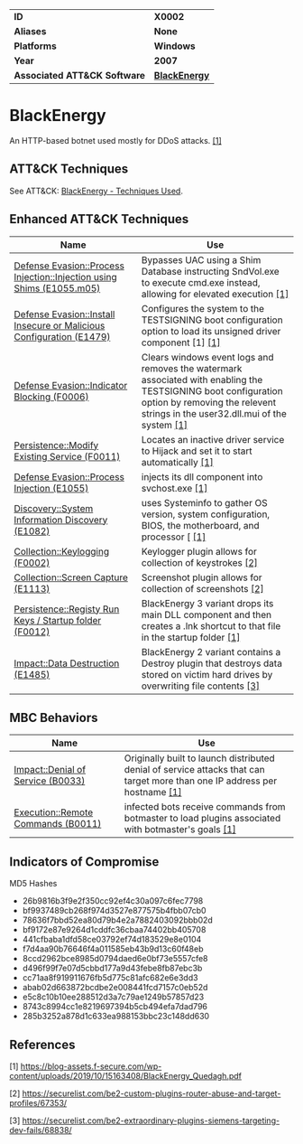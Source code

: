 
<table>
<tr>
<td><b>ID</b></td>
<td><b>X0002</b></td>
</tr>
<tr>
<td><b>Aliases</b></td>
<td><b>None</b></td>
</tr>
<tr>
<td><b>Platforms</b></td>
<td><b>Windows</b></td>
</tr>
<tr>
<td><b>Year</b></td>
<td><b>2007</b></td>
</tr>
<tr>
<td><b>Associated ATT&CK Software</b></td>
<td><b><a href="https://attack.mitre.org/software/S0089/">BlackEnergy</a></b></td>
</tr>
</table>


BlackEnergy
===========
An HTTP-based botnet used mostly for DDoS attacks. [[1]](#1)


ATT&CK Techniques
-----------------
See ATT&CK: [BlackEnergy - Techniques Used](https://attack.mitre.org/software/S0089/).

Enhanced ATT&CK Techniques
---------
|Name|Use|
|---|---|
|[Defense Evasion::Process Injection::Injection using Shims (E1055.m05)](../defense-evasion/process-injection.md)|Bypasses UAC using a Shim Database instructing SndVol.exe to execute cmd.exe instead, allowing for elevated execution  [[1]](#1)|
|[Defense Evasion::Install Insecure or Malicious Configuration (E1479)](../defense-evasion/install-insecure-or-malicious-configuration.md)|Configures the system to the TESTSIGNING boot configuration option to load its unsigned driver component [1] [[1]](#1)|
|[Defense Evasion::Indicator Blocking (F0006)](../defense-evasion/indicator-blocking.md)|Clears windows event logs and removes the watermark associated with enabling the TESTSIGNING boot configuration option by removing the relevent strings in the user32.dll.mui of the system  [[1]](#1)|
|[Persistence::Modify Existing Service (F0011)](../persistence/modify-existing-service.md)|Locates an inactive driver service to Hijack and set it to start automatically [[1]](#1)|
|[Defense Evasion::Process Injection (E1055)](../defense-evasion/process-injection.md)|injects its dll component into svchost.exe  [[1]](#1)|
|[Discovery::System Information Discovery (E1082)](../discovery/system-information-discovery.md)|uses Systeminfo to gather OS version, system configuration, BIOS, the motherboard, and processor [ [[1]](#1)|
|[Collection::Keylogging (F0002)](../collection/keylogging.md)|Keylogger plugin allows for collection of keystrokes [[2]](#2)|
|[Collection::Screen Capture (E1113)](../collection/screen-capture.md)|Screenshot plugin allows for collection of screenshots  [[2]](#2)|
|[Persistence::Registy Run Keys / Startup folder (F0012)](../persistence/registry-run-keys-startup-folder.md)|BlackEnergy 3 variant drops its main DLL component and then creates a .lnk shortcut to that file in the startup folder  [[1]](#1)|
|[Impact::Data Destruction (E1485)](../impact/data-destruction.md)|BlackEnergy 2 variant contains a Destroy plugin that destroys data stored on victim hard drives by overwriting file contents  [[3]](#3)|

MBC Behaviors
---------
|Name|Use|
|---|---|
|[Impact::Denial of Service (B0033)](../impact/denial-of-service.md)|Originally built to launch distributed denial of service attacks that can target more than one IP address per hostname  [[1]](#1)|
|[Execution::Remote Commands (B0011)](../execution/remote-commands.md)|infected bots receive commands from botmaster to load plugins associated with botmaster's goals [[1]](#1)|

Indicators of Compromise
------------------------
MD5 Hashes
- 26b9816b3f9e2f350cc92ef4c30a097c6fec7798 
- bf9937489cb268f974d3527e877575b4fbb07cb0 
- 78636f7bbd52ea80d79b4e2a7882403092bbb02d
- bf9172e87e9264d1cddfc36cbaa74402bb405708
- 441cfbaba1dfd58ce03792ef74d183529e8e0104
- f7d4aa90b76646f4a011585eb43b9d13c60f48eb
- 8ccd2962bce8985d0794daed6e0bf73e5557cfe8
- d496f99f7e07d5cbbd177a9d43febe8fb87ebc3b
- cc71aa8f919911676fb5d775c81afc682e6e3dd3
- abab02d663872bcdbe2e008441fcd7157c0eb52d
- e5c8c10b10ee288512d3a7c79ae1249b57857d23
- 8743c8994cc1e8219697394b5cb494efa7dad796 
- 285b3252a878d1c633ea988153bbc23c148dd630


References
----------
<a name="1">[1]</a> https://blog-assets.f-secure.com/wp-content/uploads/2019/10/15163408/BlackEnergy_Quedagh.pdf

<a name="2">[2]</a> https://securelist.com/be2-custom-plugins-router-abuse-and-target-profiles/67353/

<a name="3">[3]</a> https://securelist.com/be2-extraordinary-plugins-siemens-targeting-dev-fails/68838/

